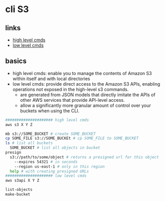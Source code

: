 # cli S3

## links

- [high level cmds](https://docs.aws.amazon.com/cli/latest/userguide/cli-services-s3-commands.html)
- [low level cmds](https://docs.aws.amazon.com/cli/latest/userguide/cli-services-s3-apicommands.html)

## basics

- high level cmds: enable you to manage the contents of Amazon S3 within itself and with local directories
- low level cmds: provide direct access to the Amazon S3 APIs, enabling operations not exposed in the high-level s3 commands.
  - are generated from JSON models that directly imitate the APIs of other AWS services that provide API-level access.
  - allow a significantly more granular amount of control over your buckets when using the CLI.

```sh
##################### high level cmds
aws s3 X Y Z

mb s3://SOME_BUCKET # create SOME_BUCKET
cp SOME_FILE s3://SOME_BUCKEt # cp SOME_FILE to SOME_BUCKET
ls # list all buckets
  SOME_BUCKET # list all objects in bucket
presign
  s3://path/to/some/object # returns a presigned url for this object
    --expires 54321 # in seconds
    --region us-east-1 # only in this region
  help # with creating presigned URLs
##################### low level cmds
aws s3api X Y Z

list-objects
make-bucket
```
